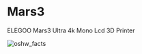 # Mars3
ELEGOO Mars3 Ultra 4k Mono Lcd 3D Printer

![oshw_facts](https://user-images.githubusercontent.com/50951426/136487054-648d6efe-0fed-4edd-a921-f2301193232b.jpg)
